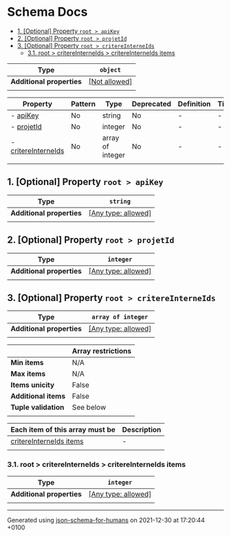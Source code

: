 # Schema Docs

- [1. [Optional] Property `root > apiKey`](#apiKey)
- [2. [Optional] Property `root > projetId`](#projetId)
- [3. [Optional] Property `root > critereInterneIds`](#critereInterneIds)
  - [3.1. root > critereInterneIds > critereInterneIds items](#autogenerated_heading_2)

| Type                      | `object`                                                |
| ------------------------- | ------------------------------------------------------- |
| **Additional properties** | [[Not allowed]](# "Additional Properties not allowed.") |
|                           |                                                         |

| Property                                   | Pattern | Type             | Deprecated | Definition | Title/Description |
| ------------------------------------------ | ------- | ---------------- | ---------- | ---------- | ----------------- |
| - [apiKey](#apiKey )                       | No      | string           | No         | -          | -                 |
| - [projetId](#projetId )                   | No      | integer          | No         | -          | -                 |
| - [critereInterneIds](#critereInterneIds ) | No      | array of integer | No         | -          | -                 |
|                                            |         |                  |            |            |                   |

## <a name="apiKey"></a>1. [Optional] Property `root > apiKey`

| Type                      | `string`                                                                  |
| ------------------------- | ------------------------------------------------------------------------- |
| **Additional properties** | [[Any type: allowed]](# "Additional Properties of any type are allowed.") |
|                           |                                                                           |

## <a name="projetId"></a>2. [Optional] Property `root > projetId`

| Type                      | `integer`                                                                 |
| ------------------------- | ------------------------------------------------------------------------- |
| **Additional properties** | [[Any type: allowed]](# "Additional Properties of any type are allowed.") |
|                           |                                                                           |

## <a name="critereInterneIds"></a>3. [Optional] Property `root > critereInterneIds`

| Type                      | `array of integer`                                                        |
| ------------------------- | ------------------------------------------------------------------------- |
| **Additional properties** | [[Any type: allowed]](# "Additional Properties of any type are allowed.") |
|                           |                                                                           |

|                      | Array restrictions |
| -------------------- | ------------------ |
| **Min items**        | N/A                |
| **Max items**        | N/A                |
| **Items unicity**    | False              |
| **Additional items** | False              |
| **Tuple validation** | See below          |
|                      |                    |

| Each item of this array must be                     | Description |
| --------------------------------------------------- | ----------- |
| [critereInterneIds items](#critereInterneIds_items) | -           |
|                                                     |             |

### <a name="autogenerated_heading_2"></a>3.1. root > critereInterneIds > critereInterneIds items

| Type                      | `integer`                                                                 |
| ------------------------- | ------------------------------------------------------------------------- |
| **Additional properties** | [[Any type: allowed]](# "Additional Properties of any type are allowed.") |
|                           |                                                                           |

----------------------------------------------------------------------------------------------------------------------------
Generated using [json-schema-for-humans](https://github.com/coveooss/json-schema-for-humans) on 2021-12-30 at 17:20:44 +0100